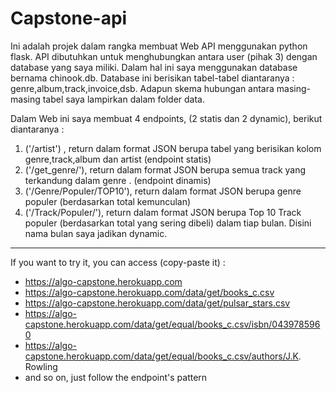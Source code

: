 # Capstone-api
Ini adalah projek dalam rangka membuat Web API menggunakan python flask. API dibutuhkan untuk menghubungkan antara user (pihak 3) dengan database yang saya miliki. Dalam hal ini saya menggunakan database bernama chinook.db. Database ini berisikan tabel-tabel diantaranya : genre,album,track,invoice,dsb. Adapun skema hubungan antara masing-masing tabel saya lampirkan dalam folder data.

Dalam Web ini saya membuat 4 endpoints, (2 statis dan 2 dynamic), berikut diantaranya : 
1. ('/artist') , return dalam format JSON berupa tabel yang berisikan kolom genre,track,album dan artist (endpoint statis)
2. ('/get_genre/<name>'), return dalam format JSON berupa semua track yang terkandung dalam genre <name>. (endpoint dinamis)
3. ('/Genre/Populer/TOP10'), return dalam format JSON berupa genre populer (berdasarkan total kemunculan)
4. ('/Track/Populer/<month>'), return dalam format JSON berupa Top 10 Track populer (berdasarkan total yang sering dibeli) dalam tiap bulan. Disini nama bulan saya jadikan dynamic.

___


If you want to try it, you can access (copy-paste it) : 
- https://algo-capstone.herokuapp.com
- https://algo-capstone.herokuapp.com/data/get/books_c.csv
- https://algo-capstone.herokuapp.com/data/get/pulsar_stars.csv
- https://algo-capstone.herokuapp.com/data/get/equal/books_c.csv/isbn/0439785960
- https://algo-capstone.herokuapp.com/data/get/equal/books_c.csv/authors/J.K. Rowling
- and so on, just follow the endpoint's pattern
